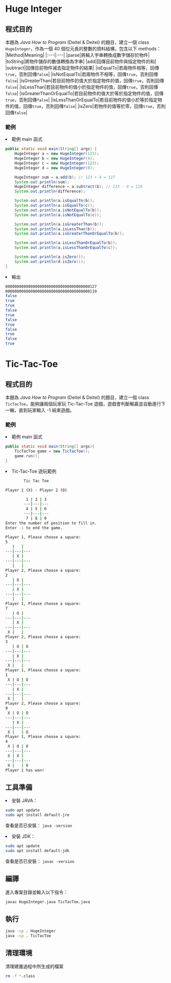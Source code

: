 # Huge Integer
## 程式目的
本題為 *Java How to Program* (Deitel & Deitel) 的題目，建立一個 class `HugeInteger`，作為一個 40 個位元長的整數的資料結構，包含以下 methods：
|Method|Meaning|
|:---|:---|
|parse|將輸入字串轉換成數字儲存於物件|
|toString|將物件儲存的數值轉換為字串|
|add|回傳目前物件與指定物件的和|
|subtract|回傳目前物件減去指定物件的結果|
|isEqualTo|若兩物件相等，回傳`true`，否則回傳`false`|
|isNotEqualTo|若兩物件不相等，回傳`true`，否則回傳`false`|
|isGreaterThan|若目前物件的值大於指定物件的值，回傳`true`，否則回傳`false`|
|isLessThan|若目前物件的值小於指定物件的值，回傳`true`，否則回傳`false`|
|isGreaterThanOrEqualTo|若目前物件的值大於等於指定物件的值，回傳`true`，否則回傳`false`|
|isLessThanOrEqualTo|若目前物件的值小於等於指定物件的值，回傳`true`，否則回傳`false`|
|isZero|若物件的值等於零，回傳`true`，否則回傳`false`|

### 範例
<li>範例 main 函式</li>

```java
public static void main(String[] args) {
    HugeInteger a = new HugeInteger(123);
    HugeInteger b = new HugeInteger(4);
    HugeInteger c = new HugeInteger(123);
    HugeInteger d = new HugeInteger(0);

    HugeInteger sum = a.add(b); // 123 + 4 = 127
    System.out.println(sum);
    HugeInteger difference = a.subtract(b); // 123 - 4 = 119
    System.out.println(difference);

    System.out.println(a.isEqualTo(b));
    System.out.println(a.isEqualTo(c));
    System.out.println(a.isNotEqualTo(b));
    System.out.println(a.isNotEqualTo(c));

    System.out.println(a.isGreaterThan(b));
    System.out.println(a.isLessThan(b));
    System.out.println(a.isGreaterThanOrEqualTo(b));

    System.out.println(a.isLessThanOrEqualTo(b));
    System.out.println(a.isLessThanOrEqualTo(c));

    System.out.println(a.isZero());
    System.out.println(d.isZero());
}
```
<li>輸出</li>

```bash
0000000000000000000000000000000000000127
0000000000000000000000000000000000000119
false
true
true
false
true
false
true
false
true
false
true
```

# Tic-Tac-Toe
## 程式目的
本題為 *Java How to Program* (Deitel & Deitel) 的題目，建立一個 class `TicTacToe`，能夠讓兩個玩家玩 Tic-Tac-Toe 遊戲，遊戲會判斷輸贏並自動進行下一輪，直到玩家輸入 -1 結束遊戲。

### 範例
<li>範例 main 函式</li>

```java
public static void main(String[] args){
    TicTacToe game = new TicTacToe();
    game.run();
}
```
<li>Tic-Tac-Toe 遊玩範例</li>

```bash
        Tic Tac Toe

Player 1 (X) - Player 2 (O)

         1 | 2 | 3
        ---|---|---
         4 | 5 | 6
        ---|---|---
         7 | 8 | 9
Enter the number of position to fill in.
Enter -1 to end the game.

Player 1, Please choose a square:
5
   |   |
---|---|---
   | X |
---|---|---
   |   |
Player 2, Please choose a square:
2
   | O |
---|---|---
   | X |
---|---|---
   |   |
Player 1, Please choose a square:
7
   | O |
---|---|---
   | X |
---|---|---
 X |   |
Player 2, Please choose a square:
3
   | O | O
---|---|---
   | X |
---|---|---
 X |   |
Player 1, Please choose a square:
1
 X | O | O
---|---|---
   | X |
---|---|---
 X |   |
Player 2, Please choose a square:
9
 X | O | O
---|---|---
   | X |
---|---|---
 X |   | O
Player 1, Please choose a square:
4
 X | O | O
---|---|---
 X | X |
---|---|---
 X |   | O
Player 1 has won!
```

## 工具準備

<li>安裝 JAVA：</li>

```bash
sudo apt update
sudo apt install default-jre
```
查看是否已安裝： ```java -version```

<li>安裝 JDK：</li>

```bash
sudo apt update
sudo apt install default-jdk
```
查看是否已安裝： ```javac -version```

## 編譯
進入專案目錄並輸入以下指令：
```bash
javac HugeInteger.java TicTacToe.java
```

## 執行
```bash
java -cp . HugeInteger
java -cp . TicTacToe
```

## 清理環境
清理建置過程中所生成的檔案
```bash
rm -f *.class
```